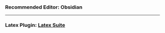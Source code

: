 ### Recommended Editor: Obsidian

---
### Latex Plugin: [Latex Suite](https://github.com/artisticat1/obsidian-latex-suite)


